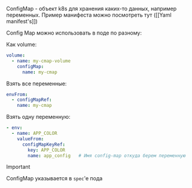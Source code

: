 ConfigMap - объект k8s для хранения каких-то данных, например переменных.
Пример манифеста можно посмотреть тут ([[Yaml manifest's]])

Config Map можно использовать в поде по разному:

Как volume:
```yaml
volume:
  - name: my-cmap-volume
    configMap:
      name: my-cmap
```

Взять все переменные:
```yaml
envFrom:
  - configMapRef:
	name: my-cmap  
```

Взять одну переменную:
```yaml
- env:
  - name: APP_COLOR
	valueFrom:
	  configMapKeyRef:
		key: APP_COLOR
		name: app_config   # Имя config-map откуда берем переменную
```

>[!important]
>ConfigMap указывается в `spec`'e пода
